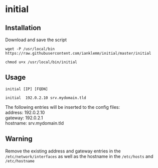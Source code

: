 # initial

## Installation

Download and save the script

```
wget -P /usr/local/bin https://raw.githubusercontent.com/ianklemm/initial/master/initial
```

```
chmod u+x /usr/local/bin/initial
```

## Usage

```
initial [IP] [FQDN]
```

```
initial  192.0.2.10 srv.mydomain.tld
```
    
The following entries will be inserted to the config files:  
address: 192.0.2.10  
gateway: 192.0.2.1  
hostname: srv.mydomain.tld  


## Warning

Remove the existing address and gateway entries in the ```/etc/network/interfaces``` as well as the hostname in the ```/etc/hosts``` and ```/etc/hostname```
